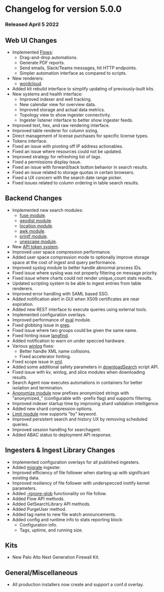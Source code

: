 # Changelog for version 5.0.0

### Released April 5 2022

## Web UI Changes
* Implemented [Flows](/flows/flows):
	- Drag-and-drop automations.
	- Generate PDF reports.
	- Send emails, Slack/Teams messages, hit HTTP endpoints.
	- Simpler automation interface as compared to scripts.
* New renderers:
	- [wordcloud](/search/wordcloud/wordcloud).
* Added kit rebuild interface to simplify updating of previously-built kits.
* New systems and health interface:
	- Improved indexer and well tracking.
	- New calendar view for overview data.
	- Improved storage and actual data metrics.
	- Topology view to show ingester connectivity.
	- Ingester listener interface to better show ingester feeds.
* Improved text, hex, and raw rendering interface.
* Improved table renderer for column sizing.
* Direct management of license purchases for specific license types.
* Tokens interface.
* Fixed an issue with pivoting off IP address actionables.
* Fixed an issue where resources could not be updated.
* Improved strategy for refreshing list of tags.
* Fixed a permissions display issue.
* Fixed an issue with forward/back button behavior in search results.
* Fixed an issue related to storage quotas in certain browsers.
* Fixed a UX concern with the search date range picker.
* Fixed issues related to column ordering in table search results.

## Backend Changes
* Implemented new search modules:
	- [fuse module](/search/fuse/fuse).
	- [geodist module](/search/geodist/geodist).
	- [location module](/search/location/location).
	- [awk module](/search/awk/awk).
	- [printf module](/search/printf/printf).
	- [unescape module](/search/unescape/unescape).
* New [API token system](/tokens/tokens).
* Improved user space compression performance.
* Added user space compression mode to optionally improve storage space at the cost of ingest and query performance.
* Improved syslog module to better handle abnormal process IDs.
* Fixed issue where syslog was not properly filtering on message priority.
* Fixed issue where charts could not render unique_count stats results.
* Updated scripting system to be able to ingest entries from table renderers.
* Improved error handling with SAML based SSO.
* Added notification alert in GUI when X509 certificates are near expiration.
* Added new REST interface to execute queries using external tools.
* Implemented configuration overlays.
* Improved performance of [eval](/search/eval/eval) module.
* Fixed globbing issue in [grep](/search/grep/grep).
* Fixed issue where two groups could be given the same name.
* Fixed hinting issue [langfind](/search/langfind/langfind).
* Added notification to warn on under specced hardware.
* Various [winlog](/search/winlog/winlog) fixes:
	- Better handle XML name collisions.
	- Fixed accelerator hinting.
* Fixed scope issue in [xml](/search/xml/xml).
* Added some additional safety parameters in [downloadSearch](scripting_search_management) script API.
* Fixed issue with kv, winlog, and slice modules when downloading results.
* Search Agent now executes automations in containers for better isolation and termination.
* [Anonymize module](/search/anonymize/anonymize) now prefixes anonymized strings with "anonymized_" (configurable with -prefix flag) and supports filtering.
* Improved indexer startup time by improving shard validation intelligence.
* Added new shard compression options.
* [Limit module](/search/limit/limit) now supports "by" keyword.
* Improved persistent search and history UX by removing scheduled queries.
* Improved session handling for searchagent.
* Added ABAC status to deployment API response.

## Ingesters & Ingest Library Changes
* Implemented configuration overlays for all published ingesters.
* Added [migrate](/ingesters/migrate/migrate) ingester.
* Improved efficiency of file follower when starting up with significant existing data.
* Improved resiliency of file follower with underspecced inotify kernel parameters.
* Added <a href="/ingesters/file_follow.html#ignore-glob">-ignore-glob</a> functionality on file follow.
* Added Flow API methods.
* Added GetSearchLibrary API methods.
* Added PurgeUser method.
* Added tag name to new file watch announcements.
* Added config and runtime info to stats reporting block:
	- Configuration info.
	- Tags, uptime, and running size.

## Kits
* New Palo Alto Next Generation Firewall Kit.

## General/Miscellaneous
* All production installers now create and support a conf.d overlay.
